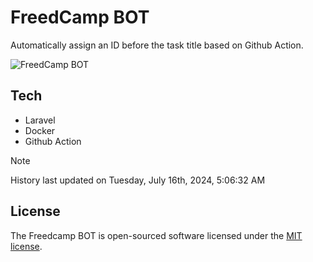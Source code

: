 # FreedCamp BOT

Automatically assign an ID before the task title based on Github Action.

![FreedCamp BOT](https://repository-images.githubusercontent.com/737932867/7d34798b-2680-471c-b089-a78a718d3d6a)

## Tech

- Laravel
- Docker
- Github Action

> [!NOTE]  
> History last updated on Tuesday, July 16th, 2024, 5:06:32 AM

## License

The Freedcamp BOT is open-sourced software licensed under the [MIT license](https://opensource.org/licenses/MIT).
